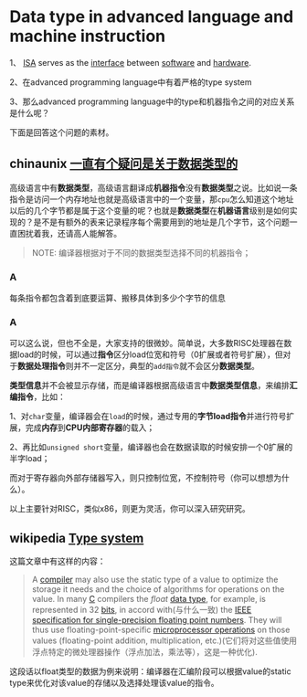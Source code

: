 # Data type in advanced language and machine instruction


1、 [ISA](https://en.wikipedia.org/wiki/Instruction_set_architecture) serves as the [interface](https://en.wikipedia.org/wiki/Interface_(computing)) between [software](https://en.wikipedia.org/wiki/Software) and [hardware](https://en.wikipedia.org/wiki/Computer_hardware). 

2、在advanced programming language中有着严格的type system

3、那么advanced programming language中的type和机器指令之间的对应关系是什么呢？

下面是回答这个问题的素材。

## chinaunix [一直有个疑问是关于数据类型的](http://bbs.chinaunix.net/thread-3996911-1-1.html) 

高级语言中有**数据类型**，高级语言翻译成**机器指令**没有**数据类型**之说。比如说一条指令是访问一个内存地址也就是高级语言中的一个变量，那`cpu`怎么知道这个地址以后的几个字节都是属于这个变量的呢？也就是**数据类型**在**机器语言**级别是如何实现的？是不是有额外的表来记录程序每个需要用到的地址是几个字节，这个问题一直困扰着我，还请高人能解答。



> NOTE: 编译器根据对于不同的数据类型选择不同的机器指令；

### A

每条指令都包含着到底要运算、搬移具体到多少个字节的信息

### A

可以这么说，但也不全是，大家支持的很微妙。简单说，大多数RISC处理器在数据load的时候，可以通过**指令**区分load位宽和符号（0扩展或者符号扩展），但对于**数据处理指令**则并不一定区分，典型的`add指令`就不会区分**数据类型**。

**类型信息**并不会被显示存储，而是编译器根据高级语言中**数据类型信息**，来编排**汇编指令**，比如：

1、对`char`变量，编译器会在`load`的时候，通过专用的**字节load指令**并进行符号扩展，完成**内存**到**CPU内部寄存器**的载入；

2、再比如`unsigned short`变量，编译器也会在数据读取的时候安排一个0扩展的半字load；

而对于寄存器向外部存储器写入，则只控制位宽，不控制符号（你可以想想为什么）。

以上主要针对RISC，类似x86，则更为灵活，你可以深入研究研究。  

## wikipedia [Type system](https://en.wikipedia.org/wiki/Type_system)

这篇文章中有这样的内容：

> A [compiler](https://en.wikipedia.org/wiki/Compiler) may also use the static type of a value to optimize the storage it needs and the choice of algorithms for operations on the value. In many [C](https://en.wikipedia.org/wiki/C_(programming_language)) compilers the *float* [data type](https://en.wikipedia.org/wiki/Data_type), for example, is represented in 32 [bits](https://en.wikipedia.org/wiki/Bit), in accord with(与什么一致) the [IEEE specification for single-precision floating point numbers](https://en.wikipedia.org/wiki/IEEE_754-2008). They will thus use floating-point-specific [microprocessor operations](https://en.wikipedia.org/wiki/Instruction_set) on those values (floating-point addition, multiplication, etc.)(它们将对这些值使用浮点特定的微处理器操作（浮点加法，乘法等），这是一种优化).



这段话以float类型的数据为例来说明：编译器在汇编阶段可以根据value的static type来优化对该value的存储以及选择处理该value的指令。